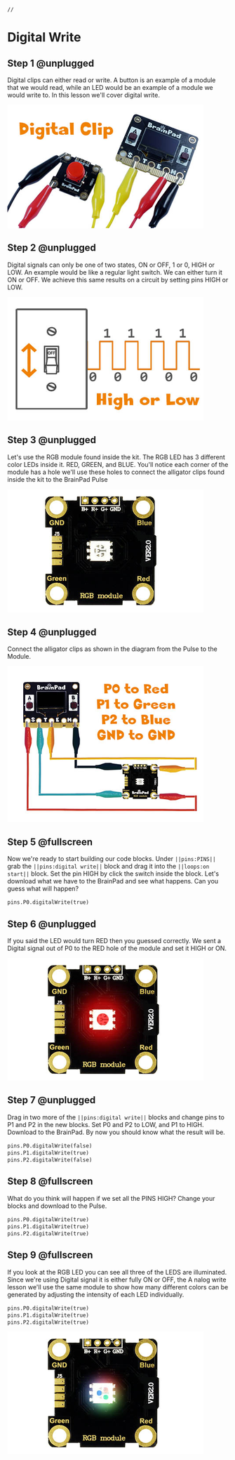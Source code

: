 ```template
//
```



# Digital Write

## Step 1 @unplugged
Digital clips can either read or write. A button is an example of a module that we would read, while an LED would be an example of a module we would write to. In this lesson we'll cover digital write.

![BrainClip Button Module](docs/static/images/digitalclip.jpg)


## Step 2 @unplugged
Digital signals can only be one of two states, ON or OFF, 1 or 0, HIGH or LOW. An example would be like a regular light switch. We can either turn it ON or OFF. We achieve this same results on a circuit by setting pins HIGH or LOW. 

![Digital Signal](docs/static/images/digital1.jpg)

## Step 3 @unplugged
Let's use the RGB module found inside the kit. The RGB LED has 3 different color LEDs inside it. RED, GREEN, and BLUE. You'll notice each corner of the module has a hole we'll use these holes to connect the alligator clips found inside the kit to the BrainPad Pulse 

![BrainClip RGB Module](docs/static/images/rgbmodule.jpg)

## Step 4 @unplugged
Connect the alligator clips as shown in the diagram from the Pulse to the Module.

 ![RGB Module Wiring Diagram](docs/static/images/clipdiagram1.jpg)

## Step 5 @fullscreen
Now we're ready to start building our code blocks. Under ``||pins:PINS||`` grab the ``||pins:digital write||`` block and drag it into the ``||loops:on start||`` block. Set the pin HIGH by click the switch inside the block. Let's download what we have to the BrainPad and see what happens. Can you guess what will happen?

 ```blocks
pins.P0.digitalWrite(true)
```

## Step 6 @unplugged
If you said the LED would turn RED then you guessed correctly. We sent a Digital signal out of P0 to the RED hole of the module and set it HIGH or ON. 

![RGB Module Wiring Diagram](docs/static/images/redLed.jpg)

## Step 7 @unplugged
Drag in two more of the ``||pins:digital write||`` blocks and change pins to P1 and P2 in the new blocks. Set P0 and P2 to LOW, and P1 to HIGH. Download to the BrainPad. By now you should know what the result will be. 

 ```blocks
pins.P0.digitalWrite(false)
pins.P1.digitalWrite(true)
pins.P2.digitalWrite(false)
```

## Step 8 @fullscreen
What do you think will happen if we set all the PINS HIGH? Change your blocks and download to the Pulse.  

```blocks
pins.P0.digitalWrite(true)
pins.P1.digitalWrite(true)
pins.P2.digitalWrite(true)
```

## Step 9 @fullscreen
If you look at the RGB LED you can see all three of the LEDS are illuminated. Since we're using Digital signal it is either fully ON or OFF, the A nalog write lesson we'll use the same module to show how many different colors can be generated by adjusting the intensity of each LED individually.   

```blocks
pins.P0.digitalWrite(true)
pins.P1.digitalWrite(true)
pins.P2.digitalWrite(true)
```

![RGB Module Wiring Diagram](docs/static/images/rgbLED.jpg)